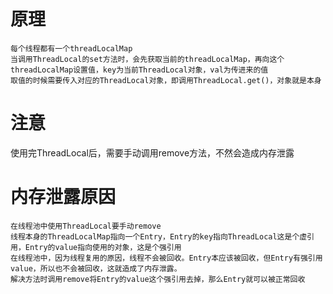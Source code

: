 # 原理
```text
每个线程都有一个threadLocalMap
当调用ThreadLocal的set方法时，会先获取当前的threadLocalMap，再向这个threadLocalMap设置值，key为当前ThreadLocal对象，val为传进来的值
取值的时候需要传入对应的ThreadLocal对象，即调用ThreadLocal.get()，对象就是本身
```
# 注意
使用完ThreadLocal后，需要手动调用remove方法，不然会造成内存泄露

# 内存泄露原因
```text
在线程池中使用ThreadLocal要手动remove
线程本身的ThreadLocalMap指向一个Entry，Entry的key指向ThreadLocal这是个虚引用，Entry的value指向使用的对象，这是个强引用
在线程池中，因为线程复用的原因，线程不会被回收。Entry本应该被回收，但Entry有强引用value，所以也不会被回收，这就造成了内存泄露。
解决方法时调用remove将Entry的value这个强引用去掉，那么Entry就可以被正常回收
```



